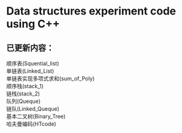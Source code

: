 # Data structures experiment code using C++
## 已更新内容：
顺序表(Squential_list)  
单链表(Linked_List)  
单链表实现多项式求和(sum_of_Poly)  
顺序栈(stack_1)  
链栈(stack_2)  
队列(Queque)    
链队(Linked_Queque)  
基本二叉树(Binary_Tree)  
哈夫曼编码(HTcode)
